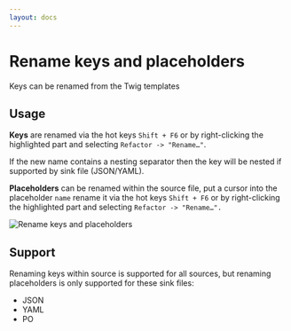 ```yaml
---
layout: docs
---
```


<h1>Rename keys and placeholders</h1>

Keys can be renamed from the Twig templates

## Usage

**Keys** are renamed via the hot keys `Shift + F6` or by right-clicking the highlighted part and selecting
`Refactor -> "Rename…"`.

If the new name contains a nesting separator then the key will be nested if supported by sink file (JSON/YAML).

**Placeholders** can be renamed within the source file, put a cursor into the placeholder `name` rename it via the hot
keys `Shift + F6` or by right-clicking the highlighted part and selecting `Refactor -> "Rename…".`

![Rename keys and placeholders](assets/rename-keys-and-placeholders.gif)

## Support

Renaming keys within source is supported for all sources, but renaming placeholders is only supported for these
sink files:
- JSON
- YAML
- PO
